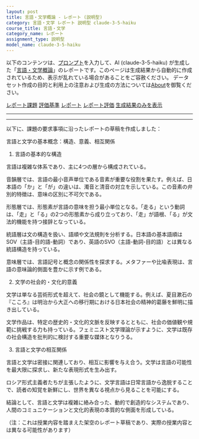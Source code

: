 ```yaml
---
layout: post
title: 言語・文学概論 - レポート (説明型)
category: 言語・文学 レポート 説明型 claude-3-5-haiku
course_title: 言語・文学
category_name: レポート
assignment_type: 説明型
model_name: claude-3-5-haiku
---
```


以下のコンテンツは、[プロンプト](https://github.com/takedatoshiyuki/synthetic_assignments/tree/main/generated/言語・文学/claude-3-5-haiku/prompt_レポート-説明型.md)を入力して、AI (claude-3-5-haiku) が生成した「[言語・文学概論](/contents/言語・文学/)」のレポートです。このページは生成結果から自動的に作成されているため、表示が乱れている場合があることをご容赦ください。
データセット作成の目的と利用上の注意および生成の方法については[About](/About)を御覧ください。

[レポート課題](../レポート課題-説明型)
[評価基準](../評価基準-説明型)
[レポート](../レポート-説明型)
[レポート評価](../レポート評価-説明型)
[生成結果のみを表示](https://github.com/takedatoshiyuki/synthetic_assignments/tree/main/generated/言語・文学/claude-3-5-haiku/レポート-説明型.md)
  

***
***
  
以下に、課題の要求事項に沿ったレポートの草稿を作成しました：

言語と文学の基本概念：構造、意義、相互関係

1. 言語の基本的な構造

言語は複雑な体系であり、主に4つの層から構成されている。

音韻層では、言語の最小音声単位である音素が重要な役割を果たす。例えば、日本語の「か」と「が」の違いは、濁音と清音の対立を示している。この音素の弁別的特徴は、意味の区別に不可欠である。

形態層では、形態素が言語の意味を担う最小単位となる。「走る」という動詞は、「走」と「る」の2つの形態素から成り立っており、「走」が語根、「る」が文法的機能を持つ接辞となっている。

統語層は文の構造を扱い、語順や文法規則を分析する。日本語の基本語順はSOV（主語-目的語-動詞）であり、英語のSVO（主語-動詞-目的語）とは異なる統語構造を持っている。

意味層では、言語記号と概念の関係性を探求する。メタファーや比喩表現は、言語の意味論的側面を豊かに示す例である。

2. 文学の社会的・文化的意義

文学は単なる芸術形式を超えて、社会の鏡として機能する。例えば、夏目漱石の『こころ』は明治から大正への移行期における日本社会の精神的葛藤を鮮明に描き出している。

文学作品は、特定の歴史的・文化的文脈を反映するとともに、社会の価値観や規範に挑戦する力も持っている。フェミニスト文学理論が示すように、文学は既存の社会構造を批判的に検討する重要な媒体となりうる。

3. 言語と文学の相互関係

言語と文学は密接に関連しており、相互に影響を与え合う。文学は言語の可能性を最大限に探求し、新たな表現形式を生み出す。

ロシア形式主義者たちが主張したように、文学言語は日常言語から逸脱することで、読者の知覚を新鮮にし、世界を異なる視点から見ることを可能にする。

結論として、言語と文学は複雑に絡み合った、動的で創造的なシステムであり、人間のコミュニケーションと文化的表現の本質的な側面を形成している。

（注：これは授業内容を踏まえた架空のレポート草稿であり、実際の授業内容とは異なる可能性があります）
